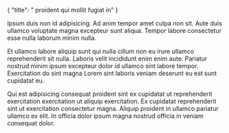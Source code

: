 {
  "title": " proident qui mollit fugiat in"
}

Ipsum duis non id adipisicing. Ad anim tempor amet culpa non sit. Aute duis ullamco voluptate magna excepteur sunt aliqua. Tempor labore consectetur esse nulla laborum minim nulla.

Et ullamco labore aliquip sunt qui nulla cillum non eu irure ullamco reprehenderit sit nulla. Laboris velit incididunt enim enim aute. Pariatur nostrud minim ipsum excepteur dolor id ullamco sint labore tempor. Exercitation do sint magna Lorem sint laboris veniam deserunt eu est sunt cupidatat eu.

Qui est adipisicing consequat proident sint ex cupidatat ut reprehenderit exercitation exercitation ut aliquip exercitation. Ex cupidatat reprehenderit sint ut exercitation consectetur magna. Aliquip proident in ullamco pariatur ullamco ex elit. In officia dolor ipsum magna nostrud officia in veniam consequat dolor.